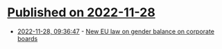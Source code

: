 # [Published on 2022-11-28](index.md)

* [2022-11-28, 09:36:47](https://news.ycombinator.com/item?id=33771503) - [New EU law on gender balance on corporate boards](https://ec.europa.eu/commission/presscorner/detail/en/statement_22_7074)
